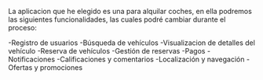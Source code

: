 La aplicacion que he elegido es una para alquilar coches, en ella podremos las siguientes funcionalidades, las cuales podré cambiar durante el proceso:

-Registro de usuarios
-Búsqueda de vehículos
-Visualizacion de detalles del vehículo
-Reserva de vehículos
-Gestión de reservas
-Pagos
-Notificaciones
-Calificaciones y comentarios
-Localización y navegación
-Ofertas y promociones





